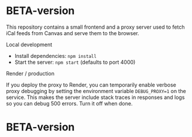 # BETA-version

This repository contains a small frontend and a proxy server used to fetch iCal
feeds from Canvas and serve them to the browser.

Local development

- Install dependencies: `npm install`
- Start the server: `npm start` (defaults to port 4000)

Render / production

If you deploy the proxy to Render, you can temporarily enable verbose
proxy debugging by setting the environment variable `DEBUG_PROXY=1` on the
service. This makes the server include stack traces in responses and logs
so you can debug 500 errors. Turn it off when done.

# BETA-version
